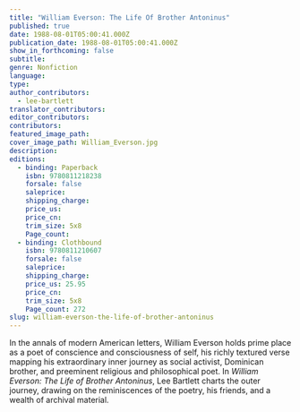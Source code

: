 ```yaml
---
title: "William Everson: The Life Of Brother Antoninus"
published: true
date: 1988-08-01T05:00:41.000Z
publication_date: 1988-08-01T05:00:41.000Z
show_in_forthcoming: false
subtitle:
genre: Nonfiction
language:
type:
author_contributors:
  - lee-bartlett
translator_contributors:
editor_contributors:
contributors:
featured_image_path:
cover_image_path: William_Everson.jpg
description:
editions:
  - binding: Paperback
    isbn: 9780811218238
    forsale: false
    saleprice:
    shipping_charge:
    price_us:
    price_cn:
    trim_size: 5x8
    Page_count:
  - binding: Clothbound
    isbn: 9780811210607
    forsale: false
    saleprice:
    shipping_charge:
    price_us: 25.95
    price_cn:
    trim_size: 5x8
    Page_count: 272
slug: william-everson-the-life-of-brother-antoninus
---
```


In the annals of modern American letters, William Everson holds prime place as a poet of conscience and consciousness of self, his richly textured verse mapping his extraordinary inner journey as social activist, Dominican brother, and preeminent religious and philosophical poet. In _William Everson: The Life of Brother Antoninus_, Lee Bartlett charts the outer journey, drawing on the reminiscences of the poetry, his friends, and a wealth of archival material.

